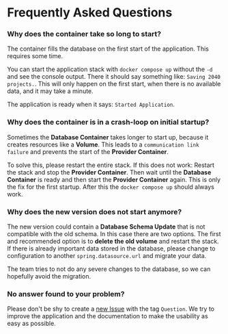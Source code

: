 # Frequently Asked Questions

### Why does the container take so long to start?

The container fills the database on the first start of the application. This requires some time.

You can start the application stack with `docker compose up` without the `-d` and see the console output. There it
should say something like: `Saving 2040 projects.`. This will only happen on the first start, when there is no available
data, and it may take a minute.

The application is ready when it says: `Started Application`.

### Why does the container is in a crash-loop on initial startup?

Sometimes the __Database Container__ takes longer to start up, because it creates resources like a __Volume__. This
leads to a `communication link failure` and prevents the start of the __Provider Container__.

To solve this, please restart the entire stack. If this does not work: Restart the stack and stop the
__Provider Container__. Then wait until the __Database Container__ is ready and then start the __Provider Container__
again. This is only the fix for the first startup. After this the `docker compose up` should always work.

### Why does the new version does not start anymore?

The new version could contain a __Database Schema Update__ that is not compatible with the old schema. In this case
there are two options. The first and recommended option is to __delete the old volume__ and restart the stack. If there
is already important data stored in the database, please change to configuration to another `spring.datasource.url` and
migrate your data.

The team tries to not do any severe changes to the database, so we can hopefully avoid the migration.

### No answer found to your problem?

Please don't be shy to create a [new Issue](https://github.com/hft-rcpsp-scheduling/rcpsp-data-provider/issues/new) with
the tag `Question`. We try to improve the application and the documentation to make the usability as easy as possible.
